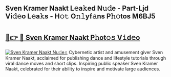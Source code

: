 ## Sven Kramer Naakt L𝚎a𝚔ed N𝚞𝚍e - Part-Ljd Vi𝚍𝚎o L𝚎a𝚔s - H𝚘𝚝 O𝚗𝚕yf𝚊ns P𝚑𝚘tos M6BJ5

# <h2><a href="http://kf18g0.oniu.top/?m=Sven+Kramer+Naakt">🔗👉 🔴 Sven Kramer Naakt P𝚑ot𝚘𝚜 V𝚒d𝚎o</a></h2>

[![Sven Kramer Naakt Nu𝚍e𝚜](https://i.imgur.com/0qMVB7G.gif)](http://kf18g0.oniu.top/?m=Sven+Kramer+Naakt)
Cybernetic artist and amusement giver Sven Kramer Naakt, acclaimed for publishing dance and lifestyle tutorials through viral dance moves and short clips. Inspiring public speaker Sven Kramer Naakt, celebrated for their ability to inspire and motivate large audiences.  
